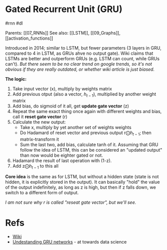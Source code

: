 # Gated Recurrent Unit (GRU)

#rnn #dl

Parents: [[07_RNNs]]
See also: [[LSTM]], [[09_Graphs]], [[activation_functions]]

Introduced in 2014; similar to LSTM, but fewer parameters (3 layers in GRU, compared to 4 in LSTM, as GRUs ahve no output gate). Wiki claims that LSTMs are  better and outperform GRUs (e.g. LSTM can count, while GRUs can't). _But there seem to be no clear trend on google trends, so it's not obvious if they are really outdated, or whether wiki article is just biased._

**The logic:**
1. Take input vector (x), multiply by weights matrix
2. Add previous otput (also a vector, $h_{t-1}$), multiplied by another weight matrix
3. Add bias, do sigmoid of it all, get **update gate vector** (z)
4. Repeat the same exact thing once again with different weights and bias, call it **reset gate vector** (r)
5. Calculate the new output:
    * Take x, multiply by yet another set of weights weights
    * Do Hadamard of reset vector and previous output r⨀$h_{t-1}$; then matrix-transform it
    * Sum the last two, add bias, calculate tanh of it. Assuming that GRU follow the idea of LSTM, this can be considered an "updated output" than now would be eighter gated or not.
 6. Hadamard the result of last operation with (1-z).
 7. Add z⨀$h_{t-1}$ to this all

**Core idea** is the same as for LSTM, but without a hidden state (state is not hidden, it is explicitly stored in the output). It can basically "hold" the value of the output indefinitely, as long as z is high, but then if z falls down, we switch to a different form of output.

_I am not sure why r is called "reseat gate vector", but we'll see._

# Refs
* [Wiki](https://en.wikipedia.org/wiki/Gated_recurrent_unit)
* [Undestanding GRU networks](https://towardsdatascience.com/understanding-gru-networks-2ef37df6c9be) - at towards data science